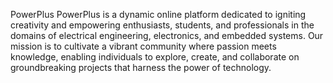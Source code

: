 
PowerPlus
PowerPlus is a dynamic online platform dedicated to igniting creativity and empowering enthusiasts, students, and professionals in the domains of electrical engineering, electronics, and embedded systems. Our mission is to cultivate a vibrant community where passion meets knowledge, enabling individuals to explore, create, and collaborate on groundbreaking projects that harness the power of technology.
